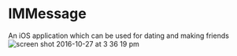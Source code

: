 # IMMessage
An iOS application which can be used for dating and making friends
![screen shot 2016-10-27 at 3 36 19 pm](https://cloud.githubusercontent.com/assets/15522180/19752622/4d769e54-9c5b-11e6-8494-ec0c8ed1568e.png)
